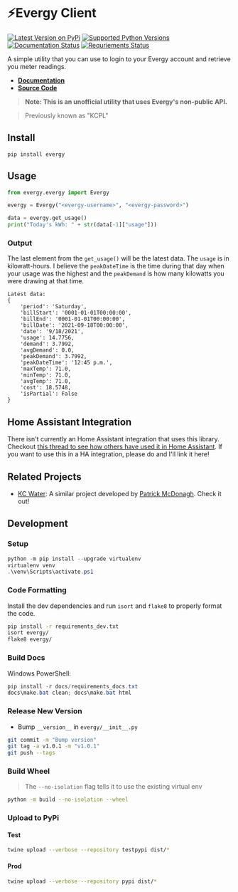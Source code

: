 # ⚡Evergy Client
[![Latest Version on PyPi](https://badge.fury.io/py/evergy.svg)](https://pypi.org/project/evergy/)
[![Supported Python Versions](https://img.shields.io/pypi/pyversions/evergy.svg)](https://pypi.org/project/evergy/)
[![Documentation Status](https://readthedocs.org/projects/evergy/badge/?version=latest)](https://evergy.readthedocs.io/en/latest/)
[![Requriements Status](https://requires.io/github/lawrencefoley/evergy/requirements.svg?branch=master)](https://requires.io/github/lawrencefoley/evergy/requirements/?branch=master)

A simple utility that you can use to login to your Evergy account and retrieve you meter readings.

- **[Documentation](https://evergy.readthedocs.io/en/latest/)**
- **[Source Code](https://github.com/lawrencefoley/evergy)**

> **Note: This is an unofficial utility that uses Evergy's non-public API.**

> Previously known as "KCPL"

## Install
```
pip install evergy
```

## Usage
```python
from evergy.evergy import Evergy

evergy = Evergy("<evergy-username>", "<evergy-password>")

data = evergy.get_usage()
print("Today's kWh: " + str(data[-1]["usage"]))
```

### Output
The last element from the `get_usage()` will be the latest data. The `usage` is in kilowatt-hours. I believe the `peakDateTime` is the
time during that day when your usage was the highest and the `peakDemand` is how many kilowatts you were drawing at that time.
```text
Latest data:
{
    'period': 'Saturday',
    'billStart': '0001-01-01T00:00:00',
    'billEnd': '0001-01-01T00:00:00',
    'billDate': '2021-09-18T00:00:00',
    'date': '9/18/2021',
    'usage': 14.7756,
    'demand': 3.7992,
    'avgDemand': 0.0,
    'peakDemand': 3.7992,
    'peakDateTime': '12:45 p.m.',
    'maxTemp': 71.0,
    'minTemp': 71.0,
    'avgTemp': 71.0,
    'cost': 18.5748, 
    'isPartial': False
}
```

## Home Assistant Integration
There isn't currently an Home Assistant integration that uses this library. Checkout [this thread to see how others have used it in Home Assistant](https://github.com/lawrencefoley/evergy/issues/8#issuecomment-902181182).
If you want to use this in a HA integration, please do and I'll link it here!

## Related Projects
- [KC Water](https://github.com/patrickjmcd/kcwater): A similar project developed by [Patrick McDonagh](https://github.com/patrickjmcd). Check it out!

## Development
### Setup
```powershell
python -m pip install --upgrade virtualenv
virtualenv venv
.\venv\Scripts\activate.ps1
```

### Code Formatting
Install the dev dependencies and run `isort` and `flake8` to properly format the code.
```bash
pip install -r requirements_dev.txt
isort evergy/
flake8 evergy/
```

### Build Docs
Windows PowerShell:
```powershell
pip install -r docs/requirements_docs.txt
docs\make.bat clean; docs\make.bat html
```

### Release New Version
- Bump `__version__` in `evergy/__init__.py` 
```bash
git commit -m "Bump version"
git tag -a v1.0.1 -m "v1.0.1"
git push --tags
```

### Build Wheel
> The `--no-isolation` flag tells it to use the existing virtual env
```bash
python -m build --no-isolation --wheel
```

### Upload to PyPi
#### Test
```bash
twine upload --verbose --repository testpypi dist/*
```

#### Prod
```bash
twine upload --verbose --repository pypi dist/*
```
